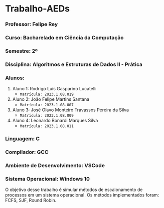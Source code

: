 # Trabalho-AEDs
### Professor: Felipe Rey
### Curso: Bacharelado em Ciência da Computação
### Semestre: 2º
### Disciplina: Algoritmos e Estruturas de Dados II - Prática
### Alunos:
1. Aluno 1: Rodrigo Luis Gasparino Lucatelli
    - `Matrícula: 2023.1.08.019`
1. Aluno 2: João Felipe Martins Santana
    - `Matrícula: 2023.1.08.007`
1. Aluno 3: José Olavo Monteiro Travassos Pereira da Silva
    - `Matrícula: 2023.1.08.009`
1. Aluno 4: Leonardo Bonardi Marques Silva
    - `Matrícula: 2023.1.08.011`

### Linguagem: C
### Compilador: GCC
### Ambiente de Desenvolvimento: VSCode
### Sistema Operacional: Windows 10

O objetivo desse trabalho é simular métodos de escalonamento de processos em um sistema operacional. Os métodos implementados foram: FCFS, SJF, Round Robin.
